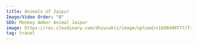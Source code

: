```yaml
---
title: Animals of Jaipur
Image/Video Order: "8"
SEO: Monkey Amber Animal Jaipur
image: https://res.cloudinary.com/dhzucwklz/image/upload/v1698490777/Travel/DSC_8143_zy1md8.jpg
tag: travel
---
```

